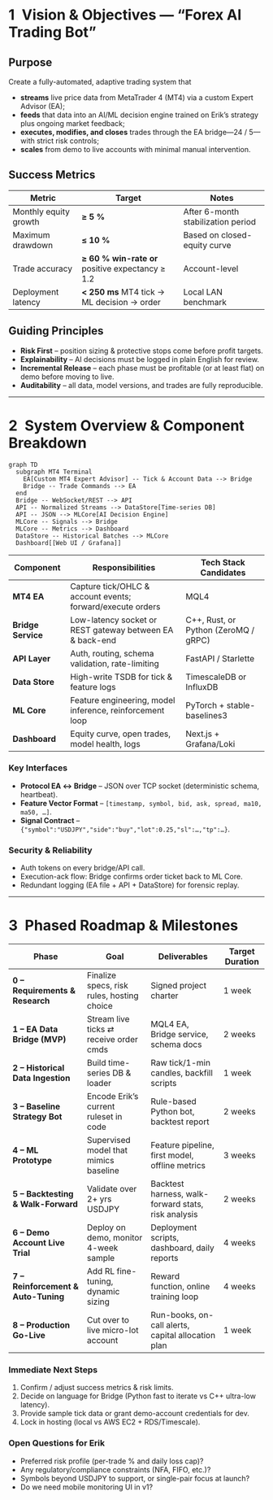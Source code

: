 # 1 Vision & Objectives — “Forex AI Trading Bot”

## Purpose
Create a fully-automated, adaptive trading system that  

* **streams** live price data from MetaTrader 4 (MT4) via a custom Expert Advisor (EA);  
* **feeds** that data into an AI/ML decision engine trained on Erik’s strategy plus ongoing market feedback;  
* **executes, modifies, and closes** trades through the EA bridge—24 / 5—with strict risk controls;  
* **scales** from demo to live accounts with minimal manual intervention.

## Success Metrics

| Metric | Target | Notes |
|--------|--------|-------|
| Monthly equity growth | **≥ 5 %** | After 6-month stabilization period |
| Maximum drawdown | **≤ 10 %** | Based on closed-equity curve |
| Trade accuracy | **≥ 60 % win-rate** **or** positive expectancy ≥ 1.2 | Account-level |
| Deployment latency | **< 250 ms** MT4 tick → ML decision → order | Local LAN benchmark |

## Guiding Principles
* **Risk First** – position sizing & protective stops come before profit targets.  
* **Explainability** – AI decisions must be logged in plain English for review.  
* **Incremental Release** – each phase must be profitable (or at least flat) on demo before moving to live.  
* **Auditability** – all data, model versions, and trades are fully reproducible.  


---

# 2 System Overview & Component Breakdown

```mermaid
graph TD
  subgraph MT4 Terminal
    EA[Custom MT4 Expert Advisor] -- Tick & Account Data --> Bridge
    Bridge -- Trade Commands --> EA
  end
  Bridge -- WebSocket/REST --> API
  API -- Normalized Streams --> DataStore[Time-series DB]
  API -- JSON --> MLCore[AI Decision Engine]
  MLCore -- Signals --> Bridge
  MLCore -- Metrics --> Dashboard
  DataStore -- Historical Batches --> MLCore
  Dashboard[[Web UI / Grafana]]
```

| Component | Responsibilities | Tech Stack Candidates |
|-----------|------------------|-----------------------|
| **MT4 EA** | Capture tick/OHLC & account events; forward/execute orders | MQL4 |
| **Bridge Service** | Low-latency socket or REST gateway between EA & back-end | C++, Rust, or Python (ZeroMQ / gRPC) |
| **API Layer** | Auth, routing, schema validation, rate-limiting | FastAPI / Starlette |
| **Data Store** | High-write TSDB for tick & feature logs | TimescaleDB or InfluxDB |
| **ML Core** | Feature engineering, model inference, reinforcement loop | PyTorch + stable-baselines3 |
| **Dashboard** | Equity curve, open trades, model health, logs | Next.js + Grafana/Loki |

### Key Interfaces
* **Protocol EA ↔ Bridge** – JSON over TCP socket (deterministic schema, heartbeat).  
* **Feature Vector Format** – `[timestamp, symbol, bid, ask, spread, ma10, ma50, …]`.  
* **Signal Contract** – `{"symbol":"USDJPY","side":"buy","lot":0.25,"sl":…,"tp":…}`.  

### Security & Reliability
* Auth tokens on every bridge/API call.  
* Execution-ack flow: Bridge confirms order ticket back to ML Core.  
* Redundant logging (EA file + API + DataStore) for forensic replay.  


---

# 3 Phased Roadmap & Milestones

| Phase | Goal | Deliverables | Target Duration |
|-------|------|--------------|-----------------|
| **0 – Requirements & Research** | Finalize specs, risk rules, hosting choice | Signed project charter | 1 week |
| **1 – EA Data Bridge (MVP)** | Stream live ticks ⇄ receive order cmds | MQL4 EA, Bridge service, schema docs | 2 weeks |
| **2 – Historical Data Ingestion** | Build time-series DB & loader | Raw tick/1-min candles, backfill scripts | 1 week |
| **3 – Baseline Strategy Bot** | Encode Erik’s current ruleset in code | Rule-based Python bot, backtest report | 2 weeks |
| **4 – ML Prototype** | Supervised model that mimics baseline | Feature pipeline, first model, offline metrics | 3 weeks |
| **5 – Backtesting & Walk-Forward** | Validate over 2+ yrs USDJPY | Backtest harness, walk-forward stats, risk analysis | 2 weeks |
| **6 – Demo Account Live Trial** | Deploy on demo, monitor 4-week sample | Deployment scripts, dashboard, daily reports | 4 weeks |
| **7 – Reinforcement & Auto-Tuning** | Add RL fine-tuning, dynamic sizing | Reward function, online training loop | 4 weeks |
| **8 – Production Go-Live** | Cut over to live micro-lot account | Run-books, on-call alerts, capital allocation plan | 1 week |

### Immediate Next Steps
1. Confirm / adjust success metrics & risk limits.  
2. Decide on language for Bridge (Python fast to iterate vs C++ ultra-low latency).  
3. Provide sample tick data or grant demo-account credentials for dev.  
4. Lock in hosting (local vs AWS EC2 + RDS/Timescale).  

### Open Questions for Erik
* Preferred risk profile (per-trade % and daily loss cap)?  
* Any regulatory/compliance constraints (NFA, FIFO, etc.)?  
* Symbols beyond USDJPY to support, or single-pair focus at launch?  
* Do we need mobile monitoring UI in v1?  
